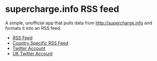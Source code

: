 # supercharge.info RSS feed

A simple, unofficial app that pulls data from http://supercharge.info and formats it into an RSS feed.

- [RSS Feed](https://hidden-fjord-96955.herokuapp.com/changes.rss)
- [Country Specific RSS Feed](https://hidden-fjord-96955.herokuapp.com/changes.rss?country=United%20Kingdom)
- [Twitter Account](https://twitter.com/superchargefeed)
- [UK Twitter Account](https://twitter.com/supercharge_uk)
